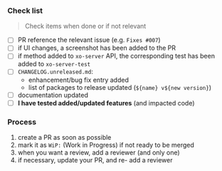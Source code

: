 ### Check list

> Check items when done or if not relevant

- [ ] PR reference the relevant issue (e.g. `Fixes #007`)
- [ ] if UI changes, a screenshot has been added to the PR
- [ ] if method added to `xo-server` API, the corresponding test has been added to `xo-server-test`
- [ ] `CHANGELOG.unreleased.md`:
   - enhancement/bug fix entry added
   - list of packages to release updated (`${name} v${new version}`)
- [ ] documentation updated
- [ ] **I have tested added/updated features** (and impacted code)

### Process

1. create a PR as soon as possible
1. mark it as `WiP:` (Work in Progress) if not ready to be merged
1. when you want a review, add a reviewer (and only one)
1. if necessary, update your PR, and re- add a reviewer
